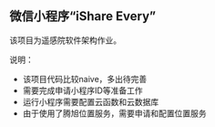 ## 微信小程序“iShare Every”

该项目为遥感院软件架构作业。

说明：

* 该项目代码比较naive，多出待完善
* 需要完成申请小程序ID等准备工作
* 运行小程序需要配置云函数和云数据库
* 由于使用了腾旭位置服务，需要申请和配置位置服务
